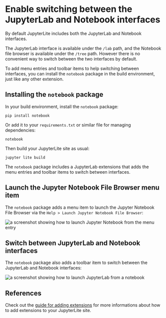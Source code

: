 # Enable switching between the JupyterLab and Notebook interfaces

By default JupyterLite includes both the JupyterLab and Notebook interfaces.

The JupyterLab interface is available under the `/lab` path, and the Notebook file browser is available under the `/tree` path.
However there is no convenient way to switch between the two interfaces by default.

To add menu entries and toolbar items to help switching between interfaces, you can install the `notebook` package in the build environment, just like any other extension.

## Installing the `notebook` package

In your build environment, install the `notebook` package:

```shell
pip install notebook
```

Or add it to your `requirements.txt` or similar file for managing dependencies:

```text
notebook
```

Then build your JupyterLite site as usual:

```shell
jupyter lite build
```

The `notebook` package includes a JupyterLab extensions that adds the menu entries and toolbar items to switch between interfaces.

## Launch the Jupyter Notebook File Browser menu item

The `notebook` package adds a menu item to launch the Jupyter Notebook File Browser via the `Help > Launch Jupyter Notebook File Browser`:

![a screenshot showing how to launch Jupyter Notebook from the menu entry](https://github.com/jupyterlite/jupyterlite/assets/591645/bc45a79a-1ede-44ca-b6ca-3deb5fe56187)

## Switch between JupyterLab and Notebook interfaces

The `notebook` package also adds a toolbar item to switch between the JupyterLab and Notebook interfaces:

![a screenshot showing how to launch JupyterLab from a notebook](https://github.com/jupyterlite/jupyterlite/assets/591645/009c5e32-d8bf-4658-a711-b28c45dcdd1d)

## References

Check out the [guide for adding extensions](../configure/simple_extensions.md) for more informations about how to add extensions to your JupyterLite site.
